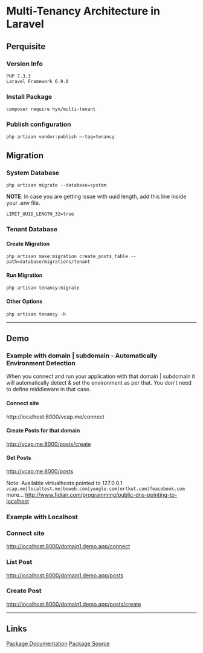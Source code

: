 # Multi-Tenancy Architecture in Laravel

## Perquisite

### Version Info
```
PHP 7.3.3
Laravel Framework 6.9.0
```

### Install Package
```
composer require hyn/multi-tenant
```
### Publish configuration
```
php artisan vendor:publish –-tag=tenancy
```
## Migration

### System Database
```
php artisan migrate --database=system
```

**NOTE**: In case you are getting issue with uuid length, add this line inside your .env file.
```
LIMIT_UUID_LENGTH_32=true
```

### Tenant Database

#### Create Migration
```
php artisan make:migration create_posts_table --path=database/migrations/tenant
```
#### Run Migration
```
php artisan tenancy:migrate
```

#### Other Options
```
php artisan tenancy -h
```
---------------------------------------------
## Demo

### Example with domain | subdomain - Automatically Environment Detection
When you connect and run your application with that domain | subdomain it will automatically detect & set the environment as per that. You don't need to define middleware in that case.


#### Connect site
http://localhost:8000/vcap.me/connect

#### Create Posts for that domain
http://vcap.me:8000/posts/create

#### Get Posts
http://vcap.me:8000/posts


Note: Available virtualhosts pointed to 127.0.0.1 `vcap.me|localtest.me|beweb.com|yoogle.com|ortkut.com|feacebook.com`
more...
http://www.fidian.com/programming/public-dns-pointing-to-localhost



### Example with Localhost
### Connect site
[http://localhost:8000/domain1.demo.app/connect](http://localhost:8000/domain1.demo.app/connect)


### List Post
[http://localhost:8000/domain1.demo.app/posts](http://localhost:8000/domain1.demo.app/posts)

### Create Post
[http://localhost:8000/domain1.demo.app/posts/create](http://localhost:8000/domain1.demo.app/posts/create)

--------------------------------------------------
## Links

[Package Documentation](https://tenancy.dev/docs/hyn/5.3/requirements)
[Package Source](https://github.com/tenancy/multi-tenant)